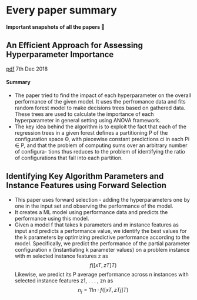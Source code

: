 

# Every paper summary

#### Important snapshots of all the papers :thought_balloon: 

## An Efficient Approach for Assessing Hyperparameter Importance 
[pdf](http://proceedings.mlr.press/v32/hutter14.pdf)
7th Dec 2018
#### Summary
- The paper tried to find the impact of each hyperparameter on the overall performance of the given model. It uses the perfromance data and fits random forest model to make decisions trees based on gathered data. These trees are used to calculate the importance of each hyperparameter in general setting using ANOVA framework.
- The key idea behind the algorithm is to exploit the fact that each of the regression trees in a given forest defines a partitioning P of the configuration space Θ, with piecewise constant predictions ci in each Pi ∈ P, and that the problem of computing sums over an arbitrary number of configura- tions thus reduces to the problem of identifying the ratio of configurations that fall into each partition.  

## Identifying Key Algorithm Parameters and Instance Features using Forward Selection

- This paper uses forward selection -  adding the hyperparameters one by one in the input set and observing the performance of the model. 
- It creates a ML model using performance data and predicts the performance using this model.
- Given a model f that takes k parameters and m instance features as input and predicts a performance value, we identify the best values for the k parameters by optimizing predictive performance according to the model. Specifically, we predict the performance of the partial parameter configuration x (instantiating k parameter values) on a problem instance with m selected instance features z as $$ f([x T , z T ] T ) $$  Likewise, we predict its P average performance across n instances with selected instance features z1, . . . , zn as $$ n_j=1 1 n · f([x T , z T j ] T ) $$




<!--stackedit_data:
eyJoaXN0b3J5IjpbODY5OTkxNjczLDYyNDY3OTc5MywtMTk2NT
E1NzM2NiwtMTgxMzQ2MDE3NiwtNTAwMTE1NDY1LC0yMjE1NjYy
ODJdfQ==
-->